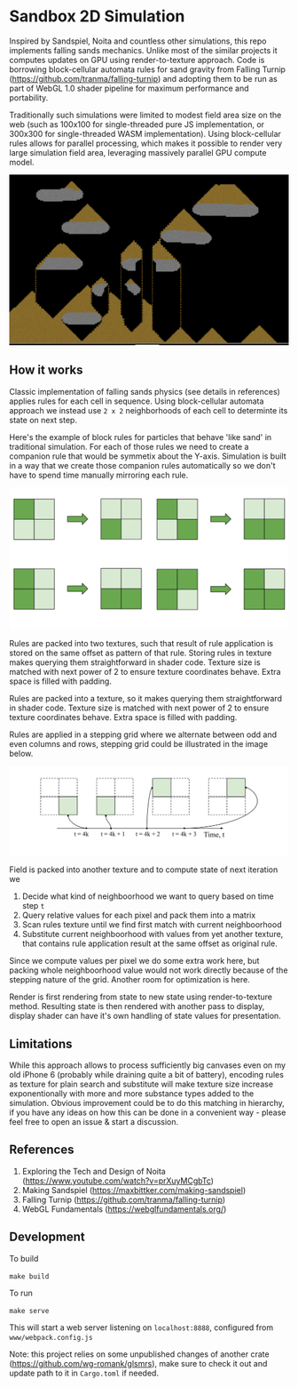 # Sandbox 2D Simulation

Inspired by Sandspiel, Noita and countless other simulations, this repo implements falling sands mechanics. Unlike most of the similar projects it computes updates on GPU using render-to-texture approach. Code is borrowing block-cellular automata rules for sand gravity from Falling Turnip (https://github.com/tranma/falling-turnip) and adopting them to be run as part of WebGL 1.0 shader pipeline for maximum performance and portability.

Traditionally such simulations were limited to modest field area size on the web (such as 100x100 for single-threaded pure JS implementation, or 300x300 for single-threaded WASM implementation). Using block-cellular rules allows for parallel processing, which makes it possible to render very large simulation field area, leveraging massively parallel GPU compute model.

<p align="center">
    <img src="/docs/preview.png">
</p>

## How it works

Classic implementation of falling sands physics (see details in references) applies rules for each cell in sequence. Using block-cellular automata approach we instead use `2 x 2` neighborhoods of each cell to determinte its state on next step.

Here's the example of block rules for particles that behave 'like sand' in traditional simulation. For each of those rules we need to create a companion rule that would be symmetix about the Y-axis. Simulation is built in a way that we create those companion rules automatically so we don't have to spend time manually mirroring each rule.

<img src="/docs/rules-illustration.svg">

Rules are packed into two textures, such that result of rule application is stored on the same offset as pattern of that rule. Storing rules in texture makes querying them straightforward in shader code. Texture size is matched with next power of 2 to ensure texture coordinates behave. Extra space is filled with padding.

Rules are packed into a texture, so it makes querying them straightforward in shader code. Texture size is matched with next power of 2 to ensure texture coordinates behave. Extra space is filled with padding.

Rules are applied in a stepping grid where we alternate between odd and even columns and rows, stepping grid could be illustrated in the image below.

<img src="/docs/stepping-grid.svg">

Field is packed into another texture and to compute state of next iteration we

1. Decide what kind of neighboorhood we want to query based on time step `t`
2. Query relative values for each pixel and pack them into a matrix
3. Scan rules texture until we find first match with current neighboorhood
4. Substitute current neighboorhood with values from yet another texture, that contains rule application result at the same offset as original rule.

Since we compute values per pixel we do some extra work here, but packing whole neighboorhood value would not work directly because of the stepping nature of the grid. Another room for optimization is here.

Render is first rendering from state to new state using render-to-texture method. Resulting state is then rendered with another pass to display, display shader can have it's own handling of state values for presentation.

## Limitations

While this approach allows to process sufficiently big canvases even on my old iPhone 6 (probably while draining quite a bit of battery), encoding rules as texture for plain search and substitute will make texture size increase exponentionally with more and more substance types added to the simulation. Obvious improvement could be to do this matching in hierarchy, if you have any ideas on how this can be done in a convenient way - please feel free to open an issue & start a discussion.

## References

1. Exploring the Tech and Design of Noita (https://www.youtube.com/watch?v=prXuyMCgbTc)
2. Making Sandspiel (https://maxbittker.com/making-sandspiel)
3. Falling Turnip (https://github.com/tranma/falling-turnip)
4. WebGL Fundamentals (https://webglfundamentals.org/)

## Development

To build

```make build```

To run

```make serve```

This will start a web server listening on `localhost:8888`, configured from `www/webpack.config.js`

Note: this project relies on some unpublished changes of another crate (https://github.com/wg-romank/glsmrs), make sure to check it out and update path to it in `Cargo.toml` if needed.
